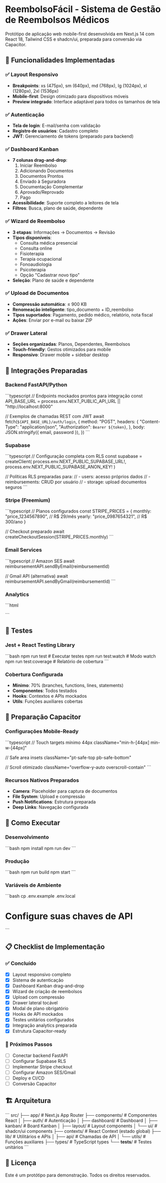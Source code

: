 # ReembolsoFácil - Sistema de Gestão de Reembolsos Médicos

Protótipo de aplicação web mobile-first desenvolvida em Next.js 14 com React 18, Tailwind CSS e shadcn/ui, preparada para conversão via Capacitor.

## 🚀 Funcionalidades Implementadas

### ✅ Layout Responsivo
- **Breakpoints**: xs (475px), sm (640px), md (768px), lg (1024px), xl (1280px), 2xl (1536px)
- **Mobile-first**: Design otimizado para dispositivos móveis
- **Preview integrado**: Interface adaptável para todos os tamanhos de tela

### ✅ Autenticação
- **Tela de login**: E-mail/senha com validação
- **Registro de usuários**: Cadastro completo
- **JWT**: Gerenciamento de tokens (preparado para backend)

### ✅ Dashboard Kanban
- **7 colunas drag-and-drop**:
  1. Iniciar Reembolso
  2. Adicionando Documentos  
  3. Documentos Prontos
  4. Enviado à Seguradora
  5. Documentação Complementar
  6. Aprovado/Reprovado
  7. Pago
- **Acessibilidade**: Suporte completo a leitores de tela
- **Filtros**: Busca, plano de saúde, dependente

### ✅ Wizard de Reembolso
- **3 etapas**: Informações → Documentos → Revisão
- **Tipos disponíveis**:
  - Consulta médica presencial
  - Consulta online
  - Fisioterapia
  - Terapia ocupacional
  - Fonoaudiologia
  - Psicoterapia
  - Opção "Cadastrar novo tipo"
- **Seleção**: Plano de saúde e dependente

### ✅ Upload de Documentos
- **Compressão automática**: ≤ 900 KB
- **Renomeação inteligente**: tipo_documento + ID_reembolso
- **Tipos suportados**: Pagamento, pedido médico, relatório, nota fiscal
- **Ações**: Enviar por e-mail ou baixar ZIP

### ✅ Drawer Lateral
- **Seções organizadas**: Planos, Dependentes, Reembolsos
- **Touch-friendly**: Gestos otimizados para mobile
- **Responsivo**: Drawer mobile + sidebar desktop

## 🔧 Integrações Preparadas

### Backend FastAPI/Python
\`\`\`typescript
// Endpoints mockados prontos para integração
const API_BASE_URL = process.env.NEXT_PUBLIC_API_URL || "http://localhost:8000"

// Exemplos de chamadas REST com JWT
await fetch(`${API_BASE_URL}/auth/login`, {
  method: "POST",
  headers: {
    "Content-Type": "application/json",
    "Authorization": `Bearer ${token}`,
  },
  body: JSON.stringify({ email, password }),
})
\`\`\`

### Supabase
\`\`\`typescript
// Configuração completa com RLS
const supabase = createClient(
  process.env.NEXT_PUBLIC_SUPABASE_URL!,
  process.env.NEXT_PUBLIC_SUPABASE_ANON_KEY!
)

// Políticas RLS preparadas para:
// - users: acesso próprios dados
// - reimbursements: CRUD por usuário
// - storage: upload documentos seguros
\`\`\`

### Stripe (Freemium)
\`\`\`typescript
// Planos configurados
const STRIPE_PRICES = {
  monthly: "price_1234567890", // R$ 29/mês
  yearly: "price_0987654321",  // R$ 300/ano
}

// Checkout preparado
await createCheckoutSession(STRIPE_PRICES.monthly)
\`\`\`

### Email Services
\`\`\`typescript
// Amazon SES
await reimbursementAPI.sendByEmail(reimbursementId)

// Gmail API (alternativa)
await reimbursementAPI.sendByGmail(reimbursementId)
\`\`\`

### Analytics
\`\`\`html
<!-- Meta Pixel: 581961359233767 -->
<script>
  fbq('init', '581961359233767');
  fbq('track', 'PageView');
</script>

<!-- Google Ads: AW-10888031582 -->
<script async src="https://www.googletagmanager.com/gtag/js?id=AW-10888031582"></script>
\`\`\`

## 🧪 Testes

### Jest + React Testing Library
\`\`\`bash
npm run test          # Executar testes
npm run test:watch    # Modo watch
npm run test:coverage # Relatório de cobertura
\`\`\`

### Cobertura Configurada
- **Mínimo**: 70% (branches, functions, lines, statements)
- **Componentes**: Todos testados
- **Hooks**: Contextos e APIs mockados
- **Utils**: Funções auxiliares cobertas

## 📱 Preparação Capacitor

### Configurações Mobile-Ready
\`\`\`typescript
// Touch targets mínimo 44px
className="min-h-[44px] min-w-[44px]"

// Safe area insets
className="pt-safe-top pb-safe-bottom"

// Scroll otimizado
className="overflow-y-auto overscroll-contain"
\`\`\`

### Recursos Nativos Preparados
- **Camera**: Placeholder para captura de documentos
- **File System**: Upload e compressão
- **Push Notifications**: Estrutura preparada
- **Deep Links**: Navegação configurada

## 🚀 Como Executar

### Desenvolvimento
\`\`\`bash
npm install
npm run dev
\`\`\`

### Produção
\`\`\`bash
npm run build
npm start
\`\`\`

### Variáveis de Ambiente
\`\`\`bash
cp .env.example .env.local
# Configure suas chaves de API
\`\`\`

## 📋 Checklist de Implementação

### ✅ Concluído
- [x] Layout responsivo completo
- [x] Sistema de autenticação
- [x] Dashboard Kanban drag-and-drop
- [x] Wizard de criação de reembolsos
- [x] Upload com compressão
- [x] Drawer lateral tocável
- [x] Modal de plano obrigatório
- [x] Hooks de API mockados
- [x] Testes unitários configurados
- [x] Integração analytics preparada
- [x] Estrutura Capacitor-ready

### 🔄 Próximos Passos
- [ ] Conectar backend FastAPI
- [ ] Configurar Supabase RLS
- [ ] Implementar Stripe checkout
- [ ] Configurar Amazon SES/Gmail
- [ ] Deploy e CI/CD
- [ ] Conversão Capacitor

## 🏗️ Arquitetura

\`\`\`
src/
├── app/                 # Next.js App Router
├── components/          # Componentes React
│   ├── auth/           # Autenticação
│   ├── dashboard/      # Dashboard
│   ├── kanban/         # Board Kanban
│   ├── layout/         # Layout components
│   └── ui/             # shadcn/ui components
├── contexts/           # React Context (estado global)
├── lib/                # Utilitários e APIs
│   ├── api/           # Chamadas de API
│   └── utils/         # Funções auxiliares
├── types/              # TypeScript types
└── __tests__/          # Testes unitários
\`\`\`

## 📄 Licença

Este é um protótipo para demonstração. Todos os direitos reservados.
